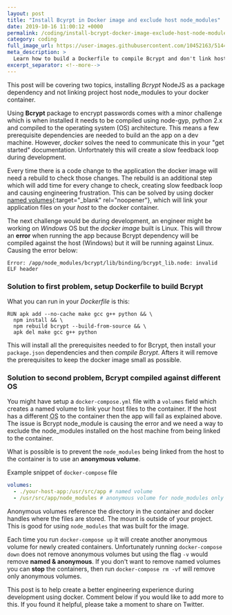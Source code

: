 ```yaml
---
layout: post
title: "Install Bcyrpt in Docker image and exclude host node_modules"
date: 2019-10-16 11:00:12 +0000
permalink: /coding/install-bcrypt-docker-image-exclude-host-node-modules
category: coding
full_image_url: https://user-images.githubusercontent.com/10452163/51446144-cc3b6f80-1d05-11e9-87fa-96622a25eedc.gif
meta_description: >
  Learn how to build a Dockerfile to compile Bcrypt and don't link host node_modules with docker-compose
excerpt_separator: <!--more-->
---
```


This post will be covering two topics, installing _Bcrypt_ NodeJS as a package dependency and not linking project host node_modules to your docker container.

Using **Bcrypt** package to encrypt passwords comes with a minor challenge which is when installed it needs to be compiled using node-gyp, python 2.x and compiled to the operating system (OS) architecture. This means a few prerequisite dependencies are needed to build an the app on a dev machine. However, _docker_ solves the need to communicate this in your "get started" documentation. Unfortnately this will create a slow feedback loop during development.

<!--more-->

Every time there is a code change to the application the docker image will need a rebuild to check those changes. The rebuild is an additional step which will add time for every change to check, creating slow feedback loop and causing engineering frustration. This can be solved by using docker [named volumes](https://success.docker.com/article/different-types-of-volumes){:target="\_blank" rel="noopener"}, which will link your application files on your _host_ to the docker container. 

The next challenge would be during development, an engineer might be working on _Windows_ OS but the _docker image_ built is Linux. This will throw an **error** when running the app because Bcrypt dependency will be compiled against the host (Windows) but it will be running against Linux. Causing the error below:

```
Error: /app/node_modules/bcrypt/lib/binding/bcrypt_lib.node: invalid ELF header
```

### Solution to first problem, setup Dockerfile to build Bcrypt 

What you can run in your _Dockerfile_ is this:

```docker
RUN apk add --no-cache make gcc g++ python && \
  npm install && \
  npm rebuild bcrypt --build-from-source && \
  apk del make gcc g++ python
```

This will install all the prerequisites needed to for Bcrypt, then install your `package.json` dependencies and then _compile Bcrypt_. Afters it will remove the prerequisites to keep the docker image small as possible.

### Solution to second problem, Bcrypt compiled against different OS

You might have setup a `docker-compose.yml` file with a `volumes` field which creates a named volume to link your host files to the container. If the host has a different <abbr title="Operating System">OS</abbr> to the container then the app will fail as explained above. The issue is Bcrypt node_module is causing the error and we need a way to exclude the node_modules installed on the host machine from being linked to the container.

What is possible is to prevent the `node_modules` being linked from the host to the container is to use an **anonymous volume**.

Example snippet of `docker-compose` file

```yml
volumes:
  - ./your-host-app:/usr/src/app # named volume
  - /usr/src/app/node_modules # anonymous volume for node_modules only
```

Anonymous volumes reference the directory in the container and docker handles where the files are stored. The mount is outside of your project. This is good for using `node_modules` that was built for the image.

Each time you run `docker-compose up` it will create another anonymous volume for newly created containers. Unfortunately running `docker-compose down` does not remove anonymous volumes but using the flag `-v` would remove **named & anonymous**. If you don't want to remove named volumes you can **stop** the containers, then run `docker-compose rm -vf` will remove only anonymous volumes.

This post is to help create a better engineering experience during development using docker. Comment below if you would like to add more to this. If you found it helpful, please take a moment to share on Twitter.